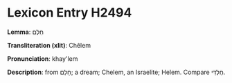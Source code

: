 # Lexicon Entry H2494

**Lemma**: חֵלֶם

**Transliteration (xlit)**: Chêlem

**Pronunciation**: khay'lem

**Description**:
from חָלַם; a dream; Chelem, an Israelite; Helem. Compare חֶלְדַּי.

